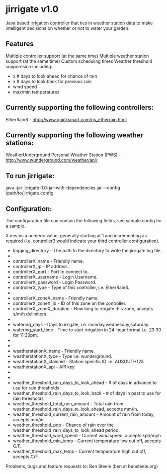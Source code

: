 jirrigate v1.0
==============

Java based irrigation controller that ties in weather station data
to make intelligent decisions on whether or not to water your garden.

Features
--------
Multiple controller support (at the same time)
Multiple weather station support (at the same time)
Custom scheduling times
Weather threshold supporesion including:
 - x # days to look ahead for chance of rain
 - x # days to look back for previous rain
 - wind speed
 - max/min temperatures

Currently supporting the following controllers:
-----------------------------------------------
EtherRain8 - http://www.quicksmart.com/qs_etherrain.html

Currently supporting the following weather stations:
----------------------------------------------------
WeatherUnderground Personal Weather Station (PWS) - http://www.wunderground.com/weather/api/


To run jirrigate:
-----------------
java -jar jirrigate-1.0-jar-with-dependencies.jar --config /path/to/jirrigate.config

Configuration:
--------------
The configuration file can contain the following fields, see sample.config for a sample.

X means a numeric value, generally starting at 1 and incrementing as required
(i.e. controller3 would indicate your third controller configuration).

   * logging_directory - The path to the directory to write the jirrigate.log file.
   * 
   * controllerX_name - Friendly name. <required>
   * controllerX_ip - IP address. <required>
   * controllerX_port - Port to connect to. <required>
   * controllerX_username - Login Username. <optional>
   * controllerX_password - Login Password. <optional>
   * controllerX_type - Type of this controller, i.e. EtherRain8. <required>
   * 
   * controllerX_zoneX_name - Friendly name. <required>
   * controllerX_zoneX_id - ID of this zone on the controller. <required>
   * controllerX_zoneX_duration - How long to irrigate this zone, accepts s/m/h delimiters. <required>
   * 
   * watering_days - Days to irrigate, i.e. monday,wednesday,saturday. <required>
   * watering_start_time - Time to start irrigation in 24-hour format i.e. 23:30 for 11:30pm. <required>
   * 
   * <WeatherStation as a whole is optional>
   * weatherstationX_name - Friendly name. <required>
   * weatherstationX_type - Type i.e. wunderground. <required>
   * weatherstationX_staionid - Station specific ID i.e. AUSOUTH123 <required>
   * weatherstationX_api - API key <required>
   * 
   * <Thresholds are optional and require a valid WeatherStation to be accepted>
   * weather_threshold_rain_days_to_look_ahead - # of days in advance to use for rain thresholds<optional>
   * weather_threshold_rain_days_to_look_back - # of days in past to use for rain thresholds<optional>
   * weather_threshold_total_rain_amount - Total rain from weather_threshold_rain_days_to_look_ahead, accepts mm/in.<optional>
   * weather_threshold_current_rain_amount - Amount of rain from today, accepts mm/in.<optional>
   * weather_threshold_pop - Chance of rain over the weather_threshold_rain_days_to_look_ahead period. <optional>
   * weather_threshold_wind_speed - Current wind speed, accepts kph/mph.<optional>
   * weather_threshold_min_temp - Current temperature low cut off, accepts C/F.<optional>
   * weather_threshold_max_temp - Current temperature high cut off, accepts C/F.<optional>
   
   
   
   
Problems, bugs and feature requests to: Ben Steele (ben at bensteele.org)
